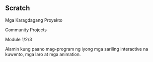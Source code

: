 ## Scratch

Mga Karagdagang Proyekto

Community Projects

Module 1/2/3

Alamin kung paano mag-program ng iyong mga sariling interactive na kuwento, mga laro at mga animation.